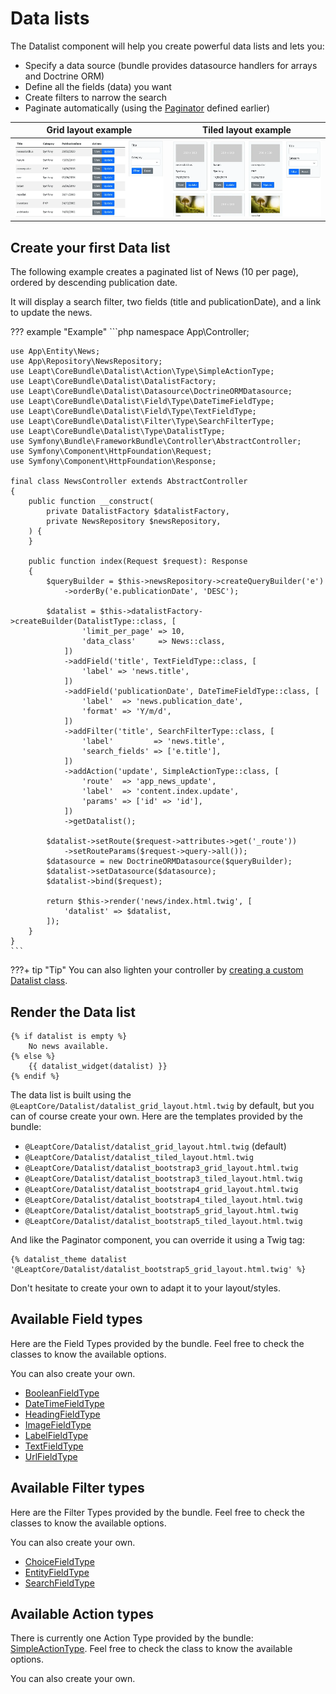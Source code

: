 # Data lists

The Datalist component will help you create powerful data lists and lets you:

- Specify a data source (bundle provides datasource handlers for arrays and Doctrine ORM)
- Define all the fields (data) you want
- Create filters to narrow the search
- Paginate automatically (using the [Paginator](paginator.md) defined earlier)

| Grid layout example | Tiled layout example |
| --- | --- |
| ![Example of grid datalist layout](images/datalist-grid-demo.webp "Example of grid datalist layout") | ![Example of tiled datalist layout](images/datalist-tiled-demo.webp "Example of tiled datalist layout") |

## Create your first Data list

The following example creates a paginated list of News (10 per page), ordered by descending publication date.

It will display a search filter, two fields (title and publicationDate), and a link to update the news.

??? example "Example"
    ```php
    namespace App\Controller;
    
    use App\Entity\News;
    use App\Repository\NewsRepository;
    use Leapt\CoreBundle\Datalist\Action\Type\SimpleActionType;
    use Leapt\CoreBundle\Datalist\DatalistFactory;
    use Leapt\CoreBundle\Datalist\Datasource\DoctrineORMDatasource;
    use Leapt\CoreBundle\Datalist\Field\Type\DateTimeFieldType;
    use Leapt\CoreBundle\Datalist\Field\Type\TextFieldType;
    use Leapt\CoreBundle\Datalist\Filter\Type\SearchFilterType;
    use Leapt\CoreBundle\Datalist\Type\DatalistType;
    use Symfony\Bundle\FrameworkBundle\Controller\AbstractController;
    use Symfony\Component\HttpFoundation\Request;
    use Symfony\Component\HttpFoundation\Response;
    
    final class NewsController extends AbstractController
    {
        public function __construct(
            private DatalistFactory $datalistFactory,
            private NewsRepository $newsRepository,
        ) {
        }
        
        public function index(Request $request): Response
        {
            $queryBuilder = $this->newsRepository->createQueryBuilder('e')
                ->orderBy('e.publicationDate', 'DESC');
            
            $datalist = $this->datalistFactory->createBuilder(DatalistType::class, [
                    'limit_per_page' => 10,
                    'data_class'     => News::class,
                ])
                ->addField('title', TextFieldType::class, [
                    'label' => 'news.title',
                ])
                ->addField('publicationDate', DateTimeFieldType::class, [
                    'label'  => 'news.publication_date',
                    'format' => 'Y/m/d',
                ])
                ->addFilter('title', SearchFilterType::class, [
                    'label'         => 'news.title',
                    'search_fields' => ['e.title'],
                ])
                ->addAction('update', SimpleActionType::class, [
                    'route'  => 'app_news_update',
                    'label'  => 'content.index.update',
                    'params' => ['id' => 'id'],
                ])
                ->getDatalist();
    
            $datalist->setRoute($request->attributes->get('_route'))
                ->setRouteParams($request->query->all());
            $datasource = new DoctrineORMDatasource($queryBuilder);
            $datalist->setDatasource($datasource);
            $datalist->bind($request);
            
            return $this->render('news/index.html.twig', [
                'datalist' => $datalist,
            ]);
        }
    }
    ```

???+ tip "Tip"
    You can also lighten your controller by [creating a custom Datalist class](data_lists/custom_data_list.md).

## Render the Data list

```twig
{% if datalist is empty %}
    No news available.
{% else %}
    {{ datalist_widget(datalist) }}
{% endif %}
```

The data list is built using the `@LeaptCore/Datalist/datalist_grid_layout.html.twig` by default, but you can
of course create your own. Here are the templates provided by the bundle:

- `@LeaptCore/Datalist/datalist_grid_layout.html.twig` (default)
- `@LeaptCore/Datalist/datalist_tiled_layout.html.twig`
- `@LeaptCore/Datalist/datalist_bootstrap3_grid_layout.html.twig`
- `@LeaptCore/Datalist/datalist_bootstrap3_tiled_layout.html.twig`
- `@LeaptCore/Datalist/datalist_bootstrap4_grid_layout.html.twig`
- `@LeaptCore/Datalist/datalist_bootstrap4_tiled_layout.html.twig`
- `@LeaptCore/Datalist/datalist_bootstrap5_grid_layout.html.twig`
- `@LeaptCore/Datalist/datalist_bootstrap5_tiled_layout.html.twig`

And like the Paginator component, you can override it using a Twig tag:

```twig
{% datalist_theme datalist '@LeaptCore/Datalist/datalist_bootstrap5_grid_layout.html.twig' %}
```

Don't hesitate to create your own to adapt it to your layout/styles.

## Available Field types

Here are the Field Types provided by the bundle. Feel free to check the classes to know the available options.

You can also create your own.

- [BooleanFieldType](https://github.com/leapt/core-bundle/blob/4.x/src/Datalist/Field/Type/BooleanFieldType.php)
- [DateTimeFieldType](https://github.com/leapt/core-bundle/blob/4.x/src/Datalist/Field/Type/DateTimeFieldType.php)
- [HeadingFieldType](https://github.com/leapt/core-bundle/blob/4.x/src/Datalist/Field/Type/HeadingFieldType.php)
- [ImageFieldType](https://github.com/leapt/core-bundle/blob/4.x/src/Datalist/Field/Type/ImageFieldType.php)
- [LabelFieldType](https://github.com/leapt/core-bundle/blob/4.x/src/Datalist/Field/Type/LabelFieldType.php)
- [TextFieldType](https://github.com/leapt/core-bundle/blob/4.x/src/Datalist/Field/Type/TextFieldType.php)
- [UrlFieldType](https://github.com/leapt/core-bundle/blob/4.x/src/Datalist/Field/Type/UrlFieldType.php)

## Available Filter types

Here are the Filter Types provided by the bundle. Feel free to check the classes to know the available options.

You can also create your own.

- [ChoiceFieldType](https://github.com/leapt/core-bundle/blob/4.x/src/Datalist/Filter/Type/ChoiceFilterType.php)
- [EntityFieldType](https://github.com/leapt/core-bundle/blob/4.x/src/Datalist/Filter/Type/EntityFilterType.php)
- [SearchFieldType](https://github.com/leapt/core-bundle/blob/4.x/src/Datalist/Filter/Type/SearchFilterType.php)

## Available Action types

There is currently one Action Type provided by the bundle: [SimpleActionType](https://github.com/leapt/core-bundle/blob/4.x/src/Datalist/Action/Type/SimpleActionType.php).
Feel free to check the class to know the available options.

You can also create your own.
